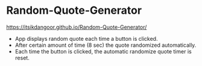 # Random-Quote-Generator

https://itsikdangoor.github.io/Random-Quote-Generator/

- App displays random quote each time a button is clicked.
- After certain amount of time (8 sec) the quote randomized automatically.
- Each time the button is clicked, the automatic randomize quote timer is reset.
